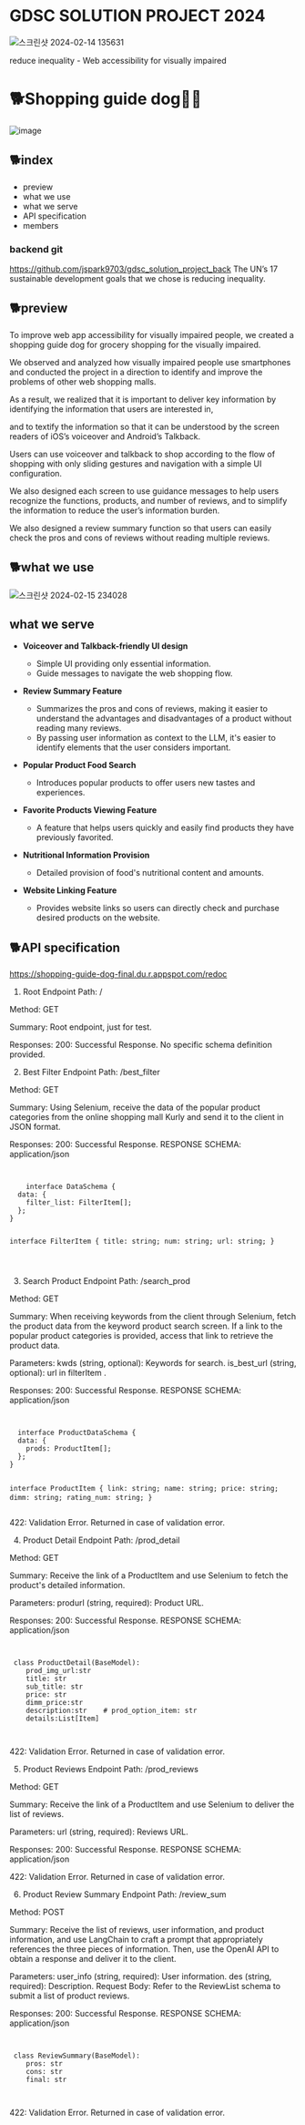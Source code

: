 # GDSC SOLUTION PROJECT 2024
![스크린샷 2024-02-14 135631](https://github.com/jspark9703/gdsc_solution_project_front/assets/67131959/67cdaa3d-0e14-47c7-adbd-81addbaf1514)

reduce inequality - Web accessibility for visually impaired



# 🐕Shopping guide dog🧑‍🦯

![image](https://github.com/jspark9703/gdsc_solution_project_front/assets/67131959/7ab6b1b0-eef4-4dd1-a0ff-dcbd2076bc4c)


## 🐕index
- preview
- what we use
- what we serve
- API specification
- members

### backend git
https://github.com/jspark9703/gdsc_solution_project_back
The UN’s 17 sustainable development goals that we chose is reducing inequality.


## 🐕preview 


To improve web app accessibility for visually impaired people, we created a shopping guide dog for grocery shopping for the visually impaired.

We observed and analyzed how visually impaired people use smartphones and conducted the project in a direction to identify and improve the problems of other web shopping malls.

As a result, we realized that it is important to deliver key information by identifying the information that users are interested in,

and to textify the information so that it can be understood by the screen readers of iOS’s voiceover and Android’s Talkback.

Users can use voiceover and talkback to shop according to the flow of shopping with only sliding gestures and navigation with a simple UI configuration.

We also designed each screen to use guidance messages to help users recognize the functions, products, and number of reviews, and to simplify the information to reduce the user’s information burden.

We also designed a review summary function so that users can easily check the pros and cons of reviews without reading multiple reviews. 




## 🐕what we use
![스크린샷 2024-02-15 234028](https://github.com/jspark9703/gdsc_solution_project_front/assets/67131959/1e436045-ea81-4d43-abfb-ce1fe937a4d2)


## what we serve

- **Voiceover and Talkback-friendly UI design**
    - Simple UI providing only essential information.
    - Guide messages to navigate the web shopping flow.

- **Review Summary Feature**
    - Summarizes the pros and cons of reviews, making it easier to understand the advantages and disadvantages of a product without reading many reviews.
    - By passing user information as context to the LLM, it's easier to identify elements that the user considers important.

- **Popular Product Food Search**
    - Introduces popular products to offer users new tastes and experiences.

- **Favorite Products Viewing Feature**
    - A feature that helps users quickly and easily find products they have previously favorited.

- **Nutritional Information Provision**
    - Detailed provision of food's nutritional content and amounts.

- **Website Linking Feature**
    - Provides website links so users can directly check and purchase desired products on the website.


## 🐕API specification
https://shopping-guide-dog-final.du.r.appspot.com/redoc

1. Root Endpoint
  Path: /
  
  Method: GET
  
  Summary: Root endpoint, just for test.
  
  Responses:
  200: Successful Response. No specific schema definition provided.

2. Best Filter Endpoint
  Path: /best_filter
  
  Method: GET
  
  Summary: Using Selenium, receive the data of the popular product categories from the online shopping mall Kurly and send it to the client in JSON format.
  
  Responses:
  200: Successful Response.
  RESPONSE SCHEMA: application/json 
  
  <code>
<pre>
    interface DataSchema {
  data: {
    filter_list: FilterItem[];
  };
}

interface FilterItem {
  title: string;
  num: string;
  url: string;
}

  </code>
</pre>

3. Search Product Endpoint
Path: /search_prod

Method: GET

Summary: When receiving keywords from the client through Selenium, fetch the product data from the keyword product search screen. If a link to the popular product categories is provided, access that link to retrieve the product data.

Parameters:
kwds (string, optional): Keywords for search.
is_best_url (string, optional): url in filterItem .

Responses:
200: Successful Response. 
RESPONSE SCHEMA: application/json 

  <code>
<pre>
  interface ProductDataSchema {
  data: {
    prods: ProductItem[];
  };
}

interface ProductItem {
  link: string;
  name: string;
  price: string;
  dimm: string;
  rating_num: string;
}
  </code>
</pre>

422: Validation Error. Returned in case of validation error.
   
4. Product Detail Endpoint
Path: /prod_detail

Method: GET

Summary: Receive the link of a ProductItem and use Selenium to fetch the product's detailed information.

Parameters:
produrl (string, required): Product URL.

Responses:
200: Successful Response. 
RESPONSE SCHEMA: application/json 

  <code>
<pre>
 class ProductDetail(BaseModel):
    prod_img_url:str
    title: str
    sub_title: str
    price: str
    dimm_price:str
    description:str    # prod_option_item: str
    details:List[Item]
    
  </code>
</pre>
    
422: Validation Error. Returned in case of validation error.

5. Product Reviews Endpoint
Path: /prod_reviews

Method: GET

Summary: Receive the link of a ProductItem and use Selenium to deliver the list of reviews.

Parameters:
url (string, required): Reviews URL.

Responses:
200: Successful Response.
RESPONSE SCHEMA: application/json 


422: Validation Error. Returned in case of validation error.

6. Product Review Summary Endpoint
Path: /review_sum

Method: POST

Summary: Receive the list of reviews, user information, and product information, and use LangChain to craft a prompt that appropriately references the three pieces of information. Then, use the OpenAI API to obtain a response and deliver it to the client.

Parameters:
user_info (string, required): User information.
des (string, required): Description.
Request Body: Refer to the ReviewList schema to submit a list of product reviews.

Responses:
200: Successful Response.
RESPONSE SCHEMA: application/json 
  <code>
<pre>
 class ReviewSummary(BaseModel):
    pros: str
    cons: str
    final: str

  </code>
</pre>

422: Validation Error. Returned in case of validation error.



